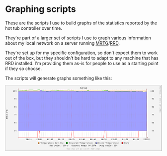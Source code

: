 # Graphing scripts

These are the scripts I use to build graphs of the statistics reported by the hot tub controller over time.<br>

They're part of a larger set of scripts I use to graph various information about my local network on a server running [MRTG](https://oss.oetiker.ch/mrtg/)/[RRD](https://oss.oetiker.ch/rrdtool/index.en.html).<br>

They're set up for my specific configuration, so don't expect them to work out of the box, but they shouldn't be hard to adapt to any machine that has RRD installed. I'm providing them as-is for people to use as a starting point if they so choose.<br>

The scripts will generate graphs something like this:

<img src="softub_1h.png"><br>